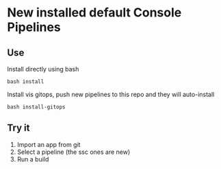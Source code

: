 

# New installed default Console Pipelines

## Use

Install directly using bash

`bash install`

Install vis gitops, push new pipelines to this repo and they will auto-install

`bash install-gitops`


## Try it 

1. Import an app from git 
2. Select a pipeline (the ssc ones are new)
3. Run a build